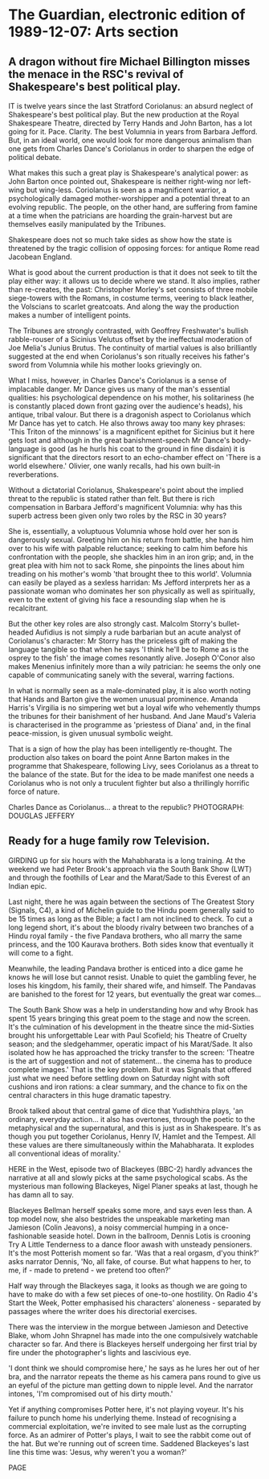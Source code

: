 # The Guardian, electronic edition of 1989-12-07: Arts section

## A dragon without fire Michael Billington misses the menace in the RSC's revival of Shakespeare's best political play.

IT is twelve years since the last Stratford Coriolanus: an absurd neglect of Shakespeare's best political play.
But the new production at the Royal Shakespeare Theatre, directed by Terry Hands and John Barton, has a lot going for it.
Pace.
Clarity.
The best Volumnia in years from Barbara Jefford.
But, in an ideal world, one would look for more dangerous animalism than one gets from Charles Dance's Coriolanus in order to sharpen the edge of political debate.

What makes this such a great play is Shakespeare's analytical power: as John Barton once pointed out, Shakespeare is neither right-wing nor left-wing but wing-less.
Coriolanus is seen as a magnificent warrior, a psychologically damaged mother-worshipper and a potential threat to an evolving republic.
The people, on the other hand, are suffering from famine at a time when the patricians are hoarding the grain-harvest but are themselves easily manipulated by the Tribunes.

Shakespeare does not so much take sides as show how the state is threatened by the tragic collision of opposing forces: for antique Rome read Jacobean England.

What is good about the current production is that it does not seek to tilt the play either way: it allows us to decide where we stand.
It also implies, rather than re-creates, the past: Christopher Morley's set consists of three mobile siege-towers with the Romans, in costume terms, veering to black leather, the Volscians to scarlet greatcoats.
And along the way the production makes a number of intelligent points.

The Tribunes are strongly contrasted, with Geoffrey Freshwater's bullish rabble-rouser of a Sicinius Velutus offset by the ineffectual moderation of Joe Melia's Junius Brutus.
The continuity of martial values is also brilliantly suggested at the end when Coriolanus's son ritually receives his father's sword from Volumnia while his mother looks grievingly on.

What I miss, however, in Charles Dance's Coriolanus is a sense of implacable danger.
Mr Dance gives us many of the man's essential qualities: his psychological dependence on his mother, his solitariness (he is constantly placed down front gazing over the audience's heads), his antique, tribal valour.
But there is a dragonish aspect to Coriolanus which Mr Dance has yet to catch.
He also throws away too many key phrases: 'This Triton of the minnows' is a magnificent epithet for Sicinius but it here gets lost and although in the great banishment-speech Mr Dance's body-language is good (as he hurls his coat to the ground in fine disdain) it is significant that the directors resort to an echo-chamber effect on 'There is a world elsewhere.'
Olivier, one wanly recalls, had his own built-in reverberations.

Without a dictatorial Coriolanus, Shakespeare's point about the implied threat to the republic is stated rather than felt.
But there is rich compensation in Barbara Jefford's magnificent Volumnia: why has this superb actress been given only two roles by the RSC in 30 years?

She is, essentially, a voluptuous Volumnia whose hold over her son is dangerously sexual.
Greeting him on his return from battle, she hands him over to his wife with palpable reluctance; seeking to calm him before his confrontation with the people, she shackles him in an iron grip; and, in the great plea with him not to sack Rome, she pinpoints the lines about him treading on his mother's womb 'that brought thee to this world'.
Volumnia can easily be played as a sexless harridan: Ms Jefford interprets her as a passionate woman who dominates her son physically as well as spiritually, even to the extent of giving his face a resounding slap when he is recalcitrant.

But the other key roles are also strongly cast.
Malcolm Storry's bullet-headed Aufidius is not simply a rude barbarian but an acute analyst of Coriolanus's character: Mr Storry has the priceless gift of making the language tangible so that when he says 'I think he'll be to Rome as is the osprey to the fish' the image comes resonantly alive.
Joseph O'Conor also makes Menenius infinitely more than a wily patrician: he seems the only one capable of communicating sanely with the several, warring factions.

In what is normally seen as a male-dominated play, it is also worth noting that Hands and Barton give the women unusual prominence.
Amanda Harris's Virgilia is no simpering wet but a loyal wife who vehemently thumps the tribunes for their banishment of her husband.
And Jane Maud's Valeria is characterised in the programme as 'priestess of Diana' and, in the final peace-mission, is given unusual symbolic weight.

That is a sign of how the play has been intelligently re-thought.
The production also takes on board the point Anne Barton makes in the programme that Shakespeare, following Livy, sees Coriolanus as a threat to the balance of the state.
But for the idea to be made manifest one needs a Coriolanus who is not only a truculent fighter but also a thrillingly horrific force of nature.

Charles Dance as Coriolanus... a threat to the republic?
PHOTOGRAPH: DOUGLAS JEFFERY

## Ready for a huge family row Television.

GIRDING up for six hours with the Mahabharata is a long training.
At the weekend we had Peter Brook's approach via the South Bank Show (LWT) and through the foothills of Lear and the Marat/Sade to this Everest of an Indian epic.

Last night, there he was again between the sections of The Greatest Story (Signals, C4), a kind of Michelin guide to the Hindu poem generally said to be 15 times as long as the Bible; a fact I am not inclined to check.
To cut a long legend short, it's about the bloody rivalry between two branches of a Hindu royal family - the five Pandava brothers, who all marry the same princess, and the 100 Kaurava brothers.
Both sides know that eventually it will come to a fight.

Meanwhile, the leading Pandava brother is enticed into a dice game he knows he will lose but cannot resist.
Unable to quiet the gambling fever, he loses his kingdom, his family, their shared wife, and himself.
The Pandavas are banished to the forest for 12 years, but eventually the great war comes...

The South Bank Show was a help in understanding how and why Brook has spent 15 years bringing this great poem to the stage and now the screen.
It's the culmination of his development in the theatre since the mid-Sixties brought his unforgettable Lear with Paul Scofield; his Theatre of Cruelty season; and the sledgehammer, operatic impact of his Marat/Sade.
It also isolated how he has approached the tricky transfer to the screen: 'Theatre is the art of suggestion and not of statement... the cinema has to produce complete images.'
That is the key problem.
But it was Signals that offered just what we need before settling down on Saturday night with soft cushions and iron rations: a clear summary, and the chance to fix on the central characters in this huge dramatic tapestry.

Brook talked about that central game of dice that Yudishthira plays, 'an ordinary, everyday action... it also has overtones, through the poetic to the metaphysical and the supernatural, and this is just as in Shakespeare.
It's as though you put together Coriolanus, Henry IV, Hamlet and the Tempest.
All these values are there simultaneously within the Mahabharata.
It explodes all conventional ideas of morality.'

HERE in the West, episode two of Blackeyes (BBC-2) hardly advances the narrative at all and slowly picks at the same psychological scabs.
As the mysterious man following Blackeyes, Nigel Planer speaks at last, though he has damn all to say.

Blackeyes Bellman herself speaks some more, and says even less than.
A top model now, she also bestrides the unspeakable marketing man Jamieson (Colin Jeavons), a noisy commercial humping in a once-fashionable seaside hotel.
Down in the ballroom, Dennis Lotis is crooning Try A Little Tenderness to a dance floor awash with unsteady pensioners.
It's the most Potterish moment so far.
'Was that a real orgasm, d'you think?' asks narrator Dennis, 'No, all fake, of course.
But what happens to her, to me, if - made to pretend - we pretend too often?'

Half way through the Blackeyes saga, it looks as though we are going to have to make do with a few set pieces of one-to-one hostility.
On Radio 4's Start the Week, Potter emphasised his characters' aloneness - separated by passages where the writer does his directorial exercises.

There was the interview in the morgue between Jamieson and Detective Blake, whom John Shrapnel has made into the one compulsively watchable character so far.
And there is Blackeyes herself undergoing her first trial by fire under the photographer's lights and lascivious eye.

'I dont think we should compromise here,' he says as he lures her out of her bra, and the narrator repeats the theme as his camera pans round to give us an eyeful of the picture man getting down to nipple level.
And the narrator intones, 'I'm compromised out of his dirty mouth.'

Yet if anything compromises Potter here, it's not playing voyeur.
It's his failure to punch home his underlying theme.
Instead of recognising a commercial exploitation, we're invited to see male lust as the corrupting force.
As an admirer of Potter's plays, I wait to see the rabbit come out of the hat.
But we're running out of screen time.
Saddened Blackeyes's last line this time was: 'Jesus, why weren't you a woman?'

PAGE

